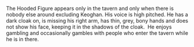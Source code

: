 The Hooded Figure appears only in the tavern and only when there is nobody else around excluding Keoghan. His voice is high pitched. He has a dark cloak on, is missing his right arm, has thin, grey, bony hands and does not show his face, keeping it in the shadows of the cloak.  He enjoys gambling and occasionally gambles with people who enter the tavern while he is in there.